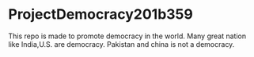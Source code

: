 # ProjectDemocracy201b359
This repo is made to promote democracy in the world.
Many great nation like India,U.S. are democracy.
Pakistan and china is not a democracy.
